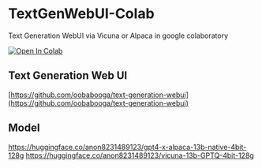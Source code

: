 # TextGenWebUI-Colab
Text Generation WebUI via Vicuna or Alpaca in google colaboratory

[![Open In Colab](https://colab.research.google.com/assets/colab-badge.svg)](https://colab.research.google.com/github/ntfargo/TextGenWebUI-Colab/blob/main/alpaca_vicuna_webui.ipynb)

## Text Generation Web UI
[https://github.com/oobabooga/text-generation-webui](https://github.com/oobabooga/text-generation-webui)

## Model
https://huggingface.co/anon8231489123/gpt4-x-alpaca-13b-native-4bit-128g
https://huggingface.co/anon8231489123/vicuna-13b-GPTQ-4bit-128g
